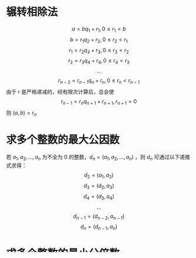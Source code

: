 # 辗转相除法
$$a = bq_1+r_1, 0\leq r_1<b$$
$$b=r_1q_2+r_2,0\leq r_2<r_1$$
$$r_1=r_2q_3+r_3,0\leq r_3<r_2$$
$$r_2=r_3q_4+r_4,0\leq r_4<r_3$$
$$...$$
$$r_{n-2}=r_{n-1}q_n+r_n,0\leq r_n<r_{n-1}$$
由于 r 是严格递减的，经有限次计算后，总会使
$$r_{n-1}=r_{n}q_{n+1}+r_{n+1},r_{n+1}=0$$
则 $(a,b)=r_n$

# 求多个整数的最大公因数

若 $a_1, a_2, ..., a_n$ 为不全为 0 的整数，$d_n=(a_1, a_2, ..., a_n)$ ，则 $d_n$ 可通过以下递推式求得：
$$d_2=(a_1,a_2)$$
$$d_3=(d_2,a_3)$$
$$d_4=(d_3,a_4)$$
$$...$$
$$d_{n-1}=(d_{n-2},a_{n-1})$$
$$d_n=(d_{n-1},a_n)$$

# 求多个整数的最小公倍数

若 $a_1, a_2, ..., a_n$ 均不为 0，$m_n=[a_1, a_2, ..., a_n]$ ，则 $m_n$ 可通过以下方法求得：（两两相求）
$$m_2=[a_1,a_2]$$
$$m_3=[m_2,a_3]$$
$$m_4=[m_3,a_4]$$
$$...$$
$$m_{m-1}=[m_{n-2},a_{n-1}]$$
$$m_n=[m_{n-1},a_n]$$

# 找质因数

设整数 N，求不超过 N 的所有质数

1. 列出 2 到 N 所有数字
2. 从 2 开始到 $\sqrt N$ ，对于每一个没有划去的数字，保留那个数字，划去后面所有那个数字的倍数
3. 所有保留下的数字即所求

# 二元一次方程

## 解法1

已知 $ax+by=c$，$(a,b)|c$，求方程通解

1. 求 $d=(a,b)$，变形为 $a_1dx+b_1dy=c_1d$
2. 求方程 $a_1x+b_1y=c_1$ 的解 $\begin{cases}x'\\y'\end{cases}$，可根据[[整数可除性#最小公倍数]]定理1求得 $\begin{cases}x'=(-1)^{n-1}Q_n\\y'=(-1)^nP_n\end{cases}$，代入递推公式计算
3. 方程 $ax+by=c$ 的特解即方程 $a_1x+b_1y=c_1$ 的特解，即为 $\begin{cases}dx'\\dy'\end{cases}$
4. 方程 $ax+by=c$ 的通解即方程 $a_1x+b_1y=c_1$ 的通解，即为 $\begin{cases}dx'-b_1t\\dy'+a_1t\end{cases}$

## 解法2

已知 $ax+by=c$，$(a,b)|c$，求方程通解

1. 求 $d=(a,b)$，变形为 $a_1dx+b_1dy=c_1d$
2. 求方程 $a_1x+b_1y=c_1$ 的解 $\begin{cases}x'\\y'\end{cases}$
	1. 若 $b_1<a_1$，解出 $y'$；反之，解出 $x'$： $a=bq_1+r_1$，$c=bq_2+r_2$ 代入 $y'=\dfrac{c_1-a_1x'}{b_1}$ 得 $y'=q_2-q_1x_0+\dfrac{r_2-r_1x_0}{b}$
	2. $y'\in{Z}\Leftrightarrow\dfrac{r_2-r_1x_0}{b}\in{Z}$，即 $(x', y')$ 是 $r_1x+b_1y=r_2$ 的解
	3. 将 2 的式子代入 1，由于 $r$ 严格自降，直到 $r_1=1$，代回去即可求出通解
4. 方程 $ax+by=c$ 的通解即方程 $a_1x+b_1y=c_1$ 的通解，即为 $\begin{cases}dx'\\dy'\end{cases}$
![[Pasted image 20221222095856.png]]

# 多元一次方程

已知 $a_1x_1+a_2x_2+...+a_nx_n=N$，且 $(a_1,a_2,...,a_n)|N$，求方程通解

1. 设 $(a_1,a_2)=d_2$，则有 $a_1x_1+a_2x_2=d_2t_2$
2. 设 $(d_2,a_3)=d_3$，则有 $d_2t_2+a_3x_3=d_3t_3$
3. 设 $(d_3,a_4)=d_4$，则有 $d_3t_3+a_4x_4=d_4t_4$
4. 递推下去，直到 $(d_{n-1},a_n)=d_n$，有 $d_{n-1}t_{n-1}+a_nx_n=N$，$d_n=d=(a_1,a_2,...,a_n)$
5. 自下而上解出每一项的通解，即方程的通解
